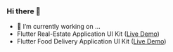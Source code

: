 ### Hi there 👋

- 🔭 I’m currently working on ...
- Flutter Real-Estate Application UI Kit ([Live Demo](https://afgprogrammer.com/flutter/koor-ui-kit))
- Flutter Food Delivery Application UI Kit ([Live Demo](https://afgprogrammer.com/flutter/foody-ui-kit))
<!-- Donating ETH: 0x7B187C50aC8765cCB640Ae90A1f0E6cEA31A82fD -->
<!-- <p>&nbsp;<img align="center" src="https://github-readme-stats.vercel.app/api?username=afgprogrammer&show_icons=true" alt="afgprogrammer" /></p> -->


<!--
**afgprogrammer/afgprogrammer** is a ✨ _special_ ✨ repository because its `README.md` (this file) appears on your GitHub profile.

Here are some ideas to get you started:

- 🔭 I’m currently working on ...
- 🌱 I’m currently learning ...
- 👯 I’m looking to collaborate on ...
- 🤔 I’m looking for help with ...
- 💬 Ask me about ...
- 📫 How to reach me: ...
- 😄 Pronouns: ...
- ⚡ Fun fact: ...
-->
